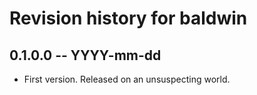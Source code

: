 # Revision history for baldwin

## 0.1.0.0 -- YYYY-mm-dd

* First version. Released on an unsuspecting world.
